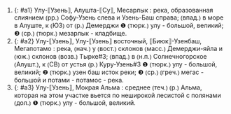 ---
---

1. {: #a1} Улу-⟦Узень⟧, Алушта-⟦Су⟧, Месарлык
: река, образованная слиянием ⦅рр.⦆ Софу-Узень слева и Узень-Баш справа; ⦅впад.⦆ в море в Алуште, к ⦅ЮЗ⦆ от ⦅р.⦆ Демерджи ❶ ⦅тюрк.⦆ улу - большой, великий; ❸ ⦅ср.⦆ ⦅тюрк.⦆ мезарлык - кладбище.
2. {: #a2} Улу-⟦Узень⟧, Улу-⟦Узень⟧ восточный, ⟦Биюк⟧-Узенбаш, Мегапотамо
: река, ⦅нач.⦆ у ⦅вост.⦆ склонов ⦅масс.⦆ Демерджи-яйла и ⦅юж.⦆ склонов ⦅возв.⦆ Тырке#3; ⦅впад.⦆ в ⦅н.п.⦆ Солнечногорское ⦅Алушт.⦆, к ⦅СВ⦆ от устья ⦅р.⦆ Куру-Узень#3 ❶ ⦅тюрк.⦆ улу - большой, великий; ❷ ⦅тюрк.⦆ узен баш исток реки; ❸ ⦅ср.⦆ ⦅греч.⦆ мегас - большой и потами - потамос - река.
3. {: #a3} Улу-⟦Узень⟧, Мокрая Альма
: среднее ⦅теч.⦆ ⦅р.⦆ Альма, которая на этом участке вьется по неширокой лесистой с полянами ⦅дол.⦆ ❶ ⦅тюрк.⦆ улу - большой, великий.
